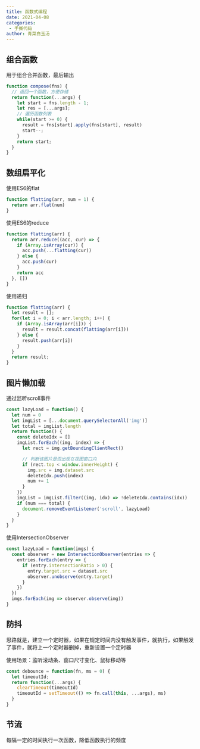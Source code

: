 ```yaml
---
title: 函数式编程
date: 2021-04-08
categories:
 - 手撕代码
author: 青菜白玉汤
---
```


## 组合函数
用于组合合并函数，最后输出
```javascript
function compose(fns) {
  // 返回一个函数，方便存储
  return function(...args) {
    let start = fns.length - 1;
    let res = [...args];
    // 遍历函数列表
    while(start >= 0) {
      result = fns[start].apply(fns[start], result)
      start--;
    }
    return start;
  }
}
```

## 数组扁平化

使用ES6的flat
```javascript
function flatting(arr, num = 1) {
  return arr.flat(num)
}
```

使用ES6的reduce
```javascript
function flatting(arr) {
  return arr.reduce((acc, cur) => {
    if (Array.isArray(cur)) {
      acc.push(...flatting(cur))
    } else {
      acc.push(cur)
    }
    return acc
  }, [])
}
```

使用递归
```javascript
function flatting(arr) {
  let result = [];
  for(let i = 0; i < arr.length; i++) {
    if (Array.isArray(arr[i])) {
      result = result.concat(flatting(arr[i]))
    } else {
      result.push(arr[i])
    }
  }
  return result;
}
```

## 图片懒加载

通过监听scroll事件
```javascript
const lazyLoad = function() {
  let num = 0
  let imgList = [...document.querySelectorAll('img')]
  let total = imgList.length
  return function() {
    const deleteIdx = []
    imgList.forEach((img, index) => {
      let rect = img.getBoundingClientRect()

      // 判断该图片是否出现在视图窗口内
      if (rect.top < window.innerHeight) {
        img.src = img.dataset.src
        deleteIdx.push(index)
        num += 1
      }
    })
    imgList = imgList.filter((img, idx) => !deleteIdx.contains(idx))
    if (num === total) {
      document.removeEventListener('scroll', lazyLoad)
    }
  }
}
```

使用IntersectionObserver
```javascript
const lazyLoad = function(imgs) {
  const observer = new IntersectionObserver(entries => {
    entries.forEach(entry => {
      if (entry.intersectionRatio > 0) {
        entry.target.src = dataset.src
        observer.unobserve(entry.target)
      }
    })
  })
  imgs.forEach(img => observer.observe(img))
}
```

## 防抖
思路就是，建立一个定时器，如果在规定时间内没有触发事件，就执行，如果触发了事件，就将上一个定时器删掉，重新设置一个定时器

使用场景：监听滚动条、窗口尺寸变化、鼠标移动等

```javascript
const debounce = function(fn, ms = 0) {
  let timeoutId;
  return function(...args) {
    clearTimeout(timeoutId)
    timeoutId = setTimeout(() => fn.call(this, ...args), ms)
  }
}
```

## 节流
每隔一定的时间执行一次函数，降低函数执行的频度